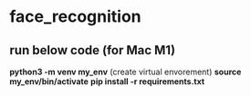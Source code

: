 # face_recognition
## run below code (for Mac M1)

**python3 -m venv my_env** (create virtual envorement)
**source my_env/bin/activate**
**pip install -r requirements.txt**





